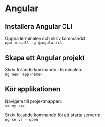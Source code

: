 # Angular

## Installera Angular CLI

Öppna terminalen och skriv kommandot:<br>
`npm install -g @angular/cli`

## Skapa ett Angular projekt

Skriv föjlande kommando i terminalen:<br>
`ng new <app-name>`

## Kör applikationen

Navigera till projektmappen:<br>
`cd my-app`

Srkiv följande kommando för att starta servern:<br>
`ng serve --open`


